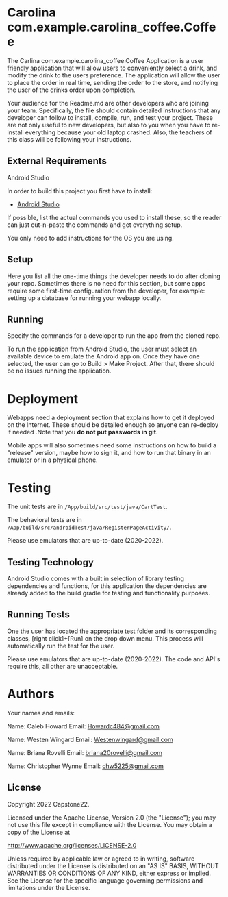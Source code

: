# Carolina com.example.carolina_coffee.Coffee

The Carlina com.example.carolina_coffee.Coffee Application is a user friendly application that will allow users to conveniently
select a drink, and modify the drink to the users preference. The application will allow the
user to place the order in real time, sending the order to the store, and notifying the user of the
drinks order upon completion.

Your audience for the Readme.md are other developers who are joining your team.
Specifically, the file should contain detailed instructions that any developer
can follow to install, compile, run, and test your project. These are not only
useful to new developers, but also to you when you have to re-install everything
because your old laptop crashed. Also, the teachers of this class will be
following your instructions.

## External Requirements

Android Studio 

In order to build this project you first have to install:

* [Android Studio](https://developer.android.com/)


If possible, list the actual commands you used to install these, so the reader
can just cut-n-paste the commands and get everything setup.

You only need to add instructions for the OS you are using.

## Setup

Here you list all the one-time things the developer needs to do after cloning
your repo. Sometimes there is no need for this section, but some apps require
some first-time configuration from the developer, for example: setting up a
database for running your webapp locally.


## Running 

Specify the commands for a developer to run the app from the cloned repo. 

To run the application from Android Studio, the user must select an available 
device to emulate the Android app on. Once they have one selected, the user can
go to Build > Make Project. After that, there should be no issues running the application.

# Deployment

Webapps need a deployment section that explains how to get it deployed on the
Internet. These should be detailed enough so anyone can re-deploy if needed
.Note that you **do not put passwords in git**.

Mobile apps will also sometimes need some instructions on how to build a
"release" version, maybe how to sign it, and how to run that binary in an
emulator or in a physical phone.

# Testing

The unit tests are in `/App/build/src/test/java/CartTest`.

The behavioral tests are in `/App/build/src/androidTest/java/RegisterPageActivity/`.

Please use emulators that are up-to-date (2020-2022).

## Testing Technology 

Android Studio comes with a built in selection of library testing dependencies and functions,
for this application the dependencies are already added to the build gradle for testing and functionality
purposes. 

## Running Tests

One the user has located the appropriate test folder and its corresponding classes,
[right click]+[Run] on the drop down menu. This process will automatically run the test 
for the user.

Please use emulators that are up-to-date (2020-2022).
The code and API's require this, all other are unacceptable. 
# Authors
Your names and emails:

Name: Caleb Howard
Email: Howardc484@gmail.com

Name: Westen Wingard
Email: Westenwingard@gmail.com

Name: Briana Rovelli
Email: briana20rovelli@gmail.com

Name: Christopher Wynne
Email: chw5225@gmail.com


## License
Copyright 2022 Capstone22.

Licensed under the Apache License, Version 2.0 (the "License");
you may not use this file except in compliance with the License.
You may obtain a copy of the License at

http://www.apache.org/licenses/LICENSE-2.0

Unless required by applicable law or agreed to in writing, software
distributed under the License is distributed on an "AS IS" BASIS,
WITHOUT WARRANTIES OR CONDITIONS OF ANY KIND, either express or implied.
See the License for the specific language governing permissions and
limitations under the License.